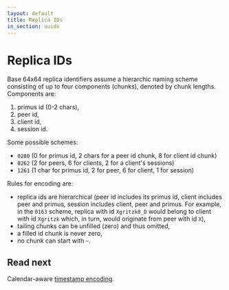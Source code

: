 ```yaml
---
layout: default
title: Replica IDs
in_section: uuids
---
```


# Replica IDs

Base 64x64 replica identifiers assume a hierarchic naming scheme consisting of up to four components (chunks), denoted by chunk lengths. Components are:

1. primus id (0-2 chars),
2. peer id,
3. client id,
4. session id.

Some possible schemes:

- `0280` (0 for primus id, 2 chars for a peer id chunk, 8 for client id chunk)
- `0262` (2 for peers, 6 for clients, 2 for a client's sessions)
- `1261` (1 char for primus id, 2 for peer, 6 for client, 1 for session)

Rules for encoding are:

- replica ids are hierarchical (peer id includes its primus id, client includes peer and primus, session includes client, peer and primus. For example, in the `0163` scheme, replica with id `Xgritzk0_D` would belong to client with id `Xgritzk` which, in turn, would originate from peer with id `X`),
- tailing chunks can be unfilled (zero) and thus omitted,
- a filled id chunk is never zero,
- no chunk can start with `~`.

## Read next

Calendar-aware [timestamp encoding](../timestamps/).